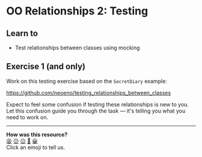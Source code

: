OO Relationships 2: Testing
===========================

## Learn to

* Test relationships between classes using mocking

## Exercise 1 (and only)

Work on this testing exercise based on the `SecretDiary` example:

https://github.com/neoeno/testing_relationships_between_classes

Expect to feel some confusion if testing these relationships is new to you. Let this confusion guide you through the task — it's telling you what you need to work on.

<!-- BEGIN GENERATED SECTION DO NOT EDIT -->

---

**How was this resource?**  
[😫](https://airtable.com/shrUJ3t7KLMqVRFKR?prefill_Repository=skills-workshops&prefill_File=practicals/object_oriented_design/testing_relationships.md&prefill_Sentiment=😫) [😕](https://airtable.com/shrUJ3t7KLMqVRFKR?prefill_Repository=skills-workshops&prefill_File=practicals/object_oriented_design/testing_relationships.md&prefill_Sentiment=😕) [😐](https://airtable.com/shrUJ3t7KLMqVRFKR?prefill_Repository=skills-workshops&prefill_File=practicals/object_oriented_design/testing_relationships.md&prefill_Sentiment=😐) [🙂](https://airtable.com/shrUJ3t7KLMqVRFKR?prefill_Repository=skills-workshops&prefill_File=practicals/object_oriented_design/testing_relationships.md&prefill_Sentiment=🙂) [😀](https://airtable.com/shrUJ3t7KLMqVRFKR?prefill_Repository=skills-workshops&prefill_File=practicals/object_oriented_design/testing_relationships.md&prefill_Sentiment=😀)  
Click an emoji to tell us.

<!-- END GENERATED SECTION DO NOT EDIT -->
